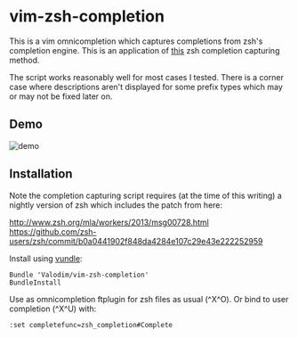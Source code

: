 # vim-zsh-completion

This is a vim omnicompletion which captures completions from zsh's completion
engine. This is an application of
[this](https://github.com/Valodim/zsh-capture-completion) zsh completion
capturing method.

The script works reasonably well for most cases I tested. There is a corner
case where descriptions aren't displayed for some prefix types which may or may
not be fixed later on.

## Demo

![demo](http://mugenguild.com/~valodim/vim-zsh-completion.gif)

## Installation

Note the completion capturing script requires (at the time of this writing) a
nightly version of zsh which includes the patch from here:

http://www.zsh.org/mla/workers/2013/msg00728.html
https://github.com/zsh-users/zsh/commit/b0a0441902f848da4284e107c29e43e222252959

Install using [vundle](https://github.com/gmarik/vundle):

    Bundle 'Valodim/vim-zsh-completion'
    BundleInstall

Use as omnicompletion ftplugin for zsh files as usual (^X^O). Or bind to user
completion (^X^U) with:

    :set completefunc=zsh_completion#Complete
